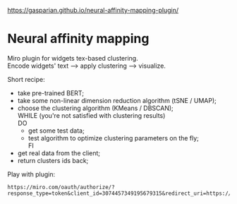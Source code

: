  https://gasparian.github.io/neural-affinity-mapping-plugin/  

# Neural affinity mapping  

Miro plugin for widgets tex-based clustering.  
Encode widgets' text --> apply clustering --> visualize.  

Short recipe:  
 - take pre-trained BERT;  
 - take some non-linear dimension reduction algorithm (tSNE / UMAP);  
 - choose the clustering algorithm (KMeans / DBSCAN);  
 WHILE (you're not satisfied with clustering results)  
 DO  
    - get some test data;  
    - test algorithm to optimize clustering parameters on the fly;  
 FI  
 - get real data from the client;  
 - return clusters ids back;  

Play with plugin:  
```
https://miro.com/oauth/authorize/?response_type=token&client_id=3074457349195679315&redirect_uri=https://miro.com/app/dashboard/
```  